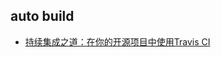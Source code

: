 ## auto build 

* [持续集成之道：在你的开源项目中使用Travis CI][1]



[1]:http://www.cnblogs.com/huang0925/archive/2013/05/30/3108370.html

